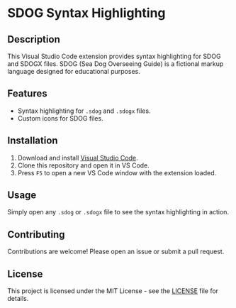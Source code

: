 # SDOG Syntax Highlighting

## Description

This Visual Studio Code extension provides syntax highlighting for SDOG and SDOGX files. SDOG (Sea Dog Overseeing Guide) is a fictional markup language designed for educational purposes.

## Features

- Syntax highlighting for `.sdog` and `.sdogx` files.
- Custom icons for SDOG files.

## Installation

1. Download and install [Visual Studio Code](https://code.visualstudio.com/).
2. Clone this repository and open it in VS Code.
3. Press `F5` to open a new VS Code window with the extension loaded.

## Usage

Simply open any `.sdog` or `.sdogx` file to see the syntax highlighting in action.

## Contributing

Contributions are welcome! Please open an issue or submit a pull request.

## License

This project is licensed under the MIT License - see the [LICENSE](LICENSE) file for details.
